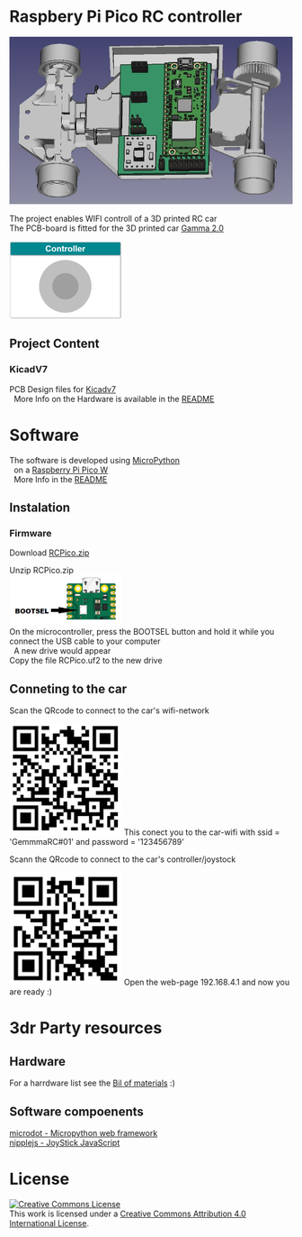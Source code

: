 # Raspbery Pi Pico RC controller
<img src="images/Freecad_gemma_electronics.jpg" width="700">

The project enables WIFI controll of a 3D printed RC car <br>
The PCB-board is fitted for the 3D printed car [Gamma 2.0](https://cults3d.com/en/3d-model/gadget/gamma-2-demo) <br>

<img src="images/controller_gui.png" width="200">

## Project Content 

### KicadV7  
PCB Design files for [Kicadv7](https://www.kicad.org/) \
&nbsp; More Info on the Hardware is available in the [README](/KicadV7/README.md) 


# Software
The software is developed using [MicroPython](https://micropython.org/) \
&nbsp;  on a [Raspberry Pi Pico W](https://www.raspberrypi.com/products/raspberry-pi-pico/) <br>
&nbsp; More Info in the [README](/MicroPython/WifiController/README.md) 

## Instalation
### Firmware 
Download [RCPico.zip](https://github.com/rlangoy/RCPico/releases/download/v1.0/RCPico.zip) <br>

Unzip RCPico.zip <br>
<img src="images/BootSel.png" width="200"> <br>
On the microcontroller, press the BOOTSEL button and hold it while you connect the USB cable to your computer <br>
&nbsp; A new drive would appear <br>
Copy the file RCPico.uf2 to the new drive <br>


## Conneting to the car
Scan the QRcode to connect to the car's wifi-network 

<img src="images/qr_connect_wifi.png" width="200"> 
This conect you to the car-wifi with ssid = 'GemmmaRC#01' and password = '123456789'

Scann the QRcode to connect to the car's controller/joystock

<img src="images/qr_connect_page.png" width="200">
Open the web-page 192.168.4.1 and now you are ready :)

# 3dr Party resources
## Hardware
For a harrdware list see the [Bil of materials](KicadV7#bil-of-materials-bom) :)

## Software compoenents
[microdot - Micropython web framework](https://github.com/miguelgrinberg/microdot) <br>
[nipplejs - JoyStick JavaScript](https://github.com/yoannmoinet/nipplejs)

# License

<a rel="license" href="http://creativecommons.org/licenses/by/4.0/"><img alt="Creative Commons License" style="border-width:0" src="https://i.creativecommons.org/l/by/4.0/88x31.png" /></a><br />This work is licensed under a <a rel="license" href="http://creativecommons.org/licenses/by/4.0/">Creative Commons Attribution 4.0 International License</a>.

